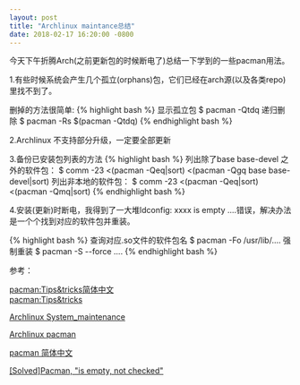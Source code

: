 ```yaml
---
layout: post
title: "Archlinux maintance总结"
date: 2018-02-17 16:20:00 -0800
---
```


今天下午折腾Arch(之前更新包的时候断电了)总结一下学到的一些pacman用法。

1.有些时候系统会产生几个孤立(orphans)包，它们已经在arch源(以及各类repo)里找不到了。

删掉的方法很简单:
{% highlight bash %}
显示孤立包
$ pacman -Qtdq
递归删除
$ pacman -Rs $(pacman -Qtdq)
{% endhighlight bash %}

2.Archlinux 不支持部分升级，一定要全部更新

3.备份已安装包列表的方法
{% highlight bash %}
列出除了base base-devel 之外的软件包：
$ comm -23 <(pacman -Qeq|sort) <(pacman -Qgq base base-devel|sort)
列出非本地的软件包：
$ comm -23 <(pacman -Qeq|sort) <(pacman -Qmq|sort)
{% endhighlight bash %}

4.安装(更新)时断电，我得到了一大堆ldconfig: xxxx is empty ....错误，解决办法是一个个找到对应的软件包并重装。

{% highlight bash %}
查询对应.so文件的软件包名
$ pacman -Fo /usr/lib/....
强制重装
$ pacman -S --force ....
{% endhighlight bash %}

参考：

[pacman:Tips&tricks简体中文](https://wiki.archlinux.org/index.php/Pacman/Tips_and_tricks_(简体中文))
<br>
[pacman:Tips&tricks](https://wiki.archlinux.org/index.php/Pacman/Tips_and_tricks)

[Archlinux System_maintenance](https://wiki.archlinux.org/index.php/System_maintenance)

[Archlinux pacman](https://wiki.archlinux.org/index.php/Pacman)

[pacman 简体中文](https://wiki.archlinux.org/index.php/Pacman_(简体中文))

[[Solved]Pacman, "is empty, not checked"](https://bbs.archlinux.org/viewtopic.php?id=215731)
